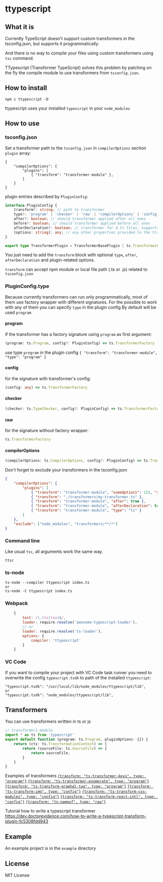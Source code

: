 # ttypescript

## What it is
Currently TypeScript doesn't support custom transformers in the tsconfig.json, but supports it programmatically.

And there is no way to compile your files using custom transformers using `tsc` command.

TTypescript (Transformer TypeScript) solves this problem by patching on the fly the compile module to use transformers from `tsconfig.json`.

## How to install

```
npm i ttypescript -D
```

ttypescript uses your installed `typescript` in your `node_modules`

## How to use

### tsconfig.json

Set a transformer path to the `tsconfig.json` in `compilerOptions` section `plugin` array:
```
{
    "compilerOptions": {
        "plugins": [
            { "transform": "transformer-module" },
        ]
    }
}
```

plugin entries described by `PluginConfig`:

```ts
interface PluginConfig {
    transform?: string; // path to transformer
    type?: 'program' | 'checker' | 'raw' | 'compilerOptions' | 'config';  // decribed below
    after?: boolean; // should transformer applied after all ones
    before?: boolean; // should transformer applied before all ones
    afterDeclaration?: boolean; // transformer for d.ts files, supports from TS2.9
    [options: string]: any; // any other properties provided to the transformer as config argument
}

export type TransformerPlugin = TransformerBasePlugin | ts.TransformerFactory<ts.SourceFile>;
```

You just need to add the `transform` block with optional `type`, `after`, `afterDeclaration` and plugin-related options.

`transform` can accept npm module or local file path (.ts or .js) related to `tsconfig.json`


### PluginConfig.type
Because currently transformers can run only programmatically, most of them use factory wrapper with different signatures.
For the possible to work with any of them you can specify `type` in the plugin config
By default will be used `program`
#### program 
If the transformer has a factory signature using `program` as first argument: 
```ts
(program: ts.Program, config?: PluginConfig) => ts.TransformerFactory
```
use type `program` in the plugin config `{ "transform": "transformer-module", "type": "program" }`


#### config
for the signature with transformer's config:
```ts
(config: any) => ts.TransformerFactory
```

#### checker
```ts
(checker: ts.TypeChecker, config?: PluginConfig) => ts.TransformerFactory
```

#### raw
for the signature without factory wrapper:
```ts
ts.TransformerFactory
```

#### compilerOptions
```ts
(compilerOptions: ts.CompilerOptions, config?: PluginConfig) => ts.TransformerFactory
```

Don't forget to exclude your transformers in the tsconfig.json

```json
{
    "compilerOptions": {
        "plugins": [
            { "transform": "transformer-module", "someOption1": 123, "someOption2": 321 },
            { "transform": "./transformers/my-transformer.ts" },
            { "transform": "transformer-module", "after": true },
            { "transform": "transformer-module", "afterDeclaration": true },
            { "transform": "transformer-module", "type": "ls" }
        ]
    },
    "exclude": ["node_modules", "transformers/**/*"]
}
```

### Command line

Like usual `tsc`, all arguments work the same way.
```
ttsc
```


### ts-node

```
ts-node --compiler ttypescript index.ts
or
ts-node -C ttypescript index.ts
```

### Webpack
```js
    {
        test: /\.(ts|tsx)$/,
        loader: require.resolve('awesome-typescript-loader'),
        // or
        loader: require.resolve('ts-loader'),
        options: {
            compiler: 'ttypescript'
        }
    }
```
### VC Code
If you want to compile your project with VC Code task runner you need to overwrite the config `typescript.tsdk` to path of the installed `ttypescript`: 
```
"typescript.tsdk": "/usr/local/lib/node_modules/ttypescript/lib",
or 
"typescript.tsdk": "node_modules/ttypescript/lib",
```

## Transformers

You can use transformers written in ts or js

```ts
// transformer1-module
import * as ts from 'typescript'
export default function (program: ts.Program, pluginOptions: {}) {
    return (ctx: ts.TransformationContext) => {
        return (sourceFile: ts.SourceFile) => {
            return sourceFile;
        }
    }
}
```

Examples of transformers
[`{transform: "ts-transformer-keys", type: "program"}`](https://github.com/kimamula/ts-transformer-keys) 
[`{transform: "ts-transformer-enumerate", type: "program"}`](https://github.com/kimamula/ts-transformer-enumerate)
[`{transform: "ts-transform-graphql-tag", type: "program"}`](https://github.com/firede/ts-transform-graphql-tag) 
[`{transform: "ts-transform-img", type: "config"}`](https://github.com/longlho/ts-transform-img) 
[`{transform: "ts-transform-css-modules", type: "config"}`](https://github.com/longlho/ts-transform-css-modules) 
[`{transform: "ts-transform-react-intl", type: "config"}`](https://github.com/longlho/ts-transform-react-intl) 
[`{transform: "ts-nameof", type: "raw"}`](https://github.com/dsherret/ts-nameof) 

Tutorial how to write a typescript transformer
https://dev.doctorevidence.com/how-to-write-a-typescript-transform-plugin-fc5308fdd943

## Example
An example project is in the `example` directory

## License
MIT License
